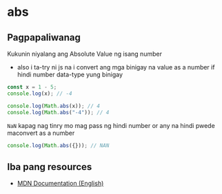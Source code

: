 # abs

## Pagpapaliwanag

Kukunin niyalang ang Absolute Value ng isang number

- also i ta-try ni js na i convert ang mga binigay na value as a number if hindi number data-type yung binigay

```javascript
const x = 1 - 5;
console.log(x); // -4

console.log(Math.abs(x)); // 4
console.log(Math.abs("-4")); // 4
```

`NaN` kapag nag tinry mo mag pass ng hindi number or any na hindi pwede maconvert as a number

```javascript
console.log(Math.abs({})); // NAN
```

## Iba pang resources

- [MDN Documentation (English)](https://developer.mozilla.org/en-US/docs/Web/JavaScript/Reference/Global_Objects/Math/abs)
